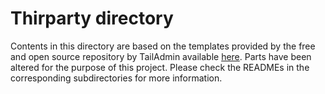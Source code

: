 # Thirparty directory

Contents in this directory are based on the templates provided by the free and open source repository by TailAdmin available [here](https://github.com/TailAdmin/free-react-tailwind-admin-dashboard). Parts have been altered for the purpose of this project. Please check the READMEs in the corresponding subdirectories for more information.

